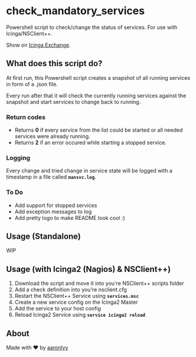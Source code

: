 # check_mandatory_services

Powershell script to check/change the status of services. For use with Icinga/NSClient++.

Show on [Icinga Exchange](https://exchange.icinga.com/aaronlyy/check_mandatory_services).

## What does this script do?

At first run, this Powershell script creates a snapshot of all running services in form of a .json file.

Every run after that it will check the currently running services against the snapshot and start services to change back to running.

### Return codes

- Returns **0** if every service from the list could be started or all needed services were already running.
- Returns **2** if an error occured while starting a stopped service.

### Logging

Every change and tried change in service state will be logged with a timestamp in a file called **```mansvc.log```**.

### To Do

- Add support for stopped services
- Add exception messages to log
- Add pretty logo to make README look cool :)

## Usage (Standalone)

WIP

## Usage (with Icinga2 (Nagios) & NSClient++)

1. Download the script and move it into you're NSClient++ scripts folder
2. Add a check definition into you're nsclient.cfg
3. Restart the NSClient++ Service using **```services.msc```**
4. Create a new service config on the Icinga2 Master
5. Add the service to your host config
6. Reload Icinga2 Service using **```service icinga2 reload```**

## About

Made with ♥ by [aaronlyy](https://github.com/aaronlyy)
